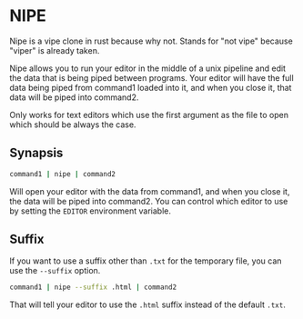 # NIPE

Nipe is a vipe clone in rust because why not. Stands for "not vipe" because "viper" is already taken.

Nipe allows you to run your editor in the middle of a unix pipeline and edit the data that is being piped between programs. Your editor will have the full
data being piped from command1 loaded into it, and when you close it, that data will be piped into command2.

Only works for text editors which use the first argument as the file to open which should be always the case.

## Synapsis

```sh
command1 | nipe | command2
```

Will open your editor with the data from command1, and when you close it, the data will be piped into command2.
You can control which editor to use by setting the `EDITOR` environment variable.

## Suffix

If you want to use a suffix other than `.txt` for the temporary file, you can use the `--suffix` option.

```sh
command1 | nipe --suffix .html | command2
```
That will tell your editor to use the `.html` suffix instead of the default `.txt`.
